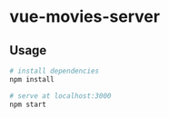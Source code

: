 # vue-movies-server

## Usage

``` bash
# install dependencies
npm install

# serve at localhost:3000
npm start
```
